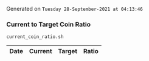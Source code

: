 Generated on `Tuesday 28-September-2021 at 04:13:46`

### Current to Target Coin Ratio
`current_coin_ratio.sh`

Date|Current|Target|Ratio
---|---|---|---
